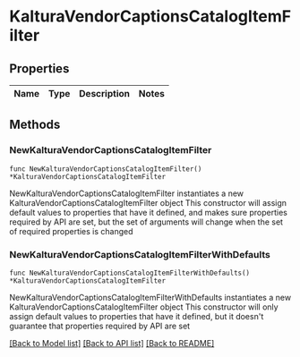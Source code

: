 # KalturaVendorCaptionsCatalogItemFilter

## Properties

Name | Type | Description | Notes
------------ | ------------- | ------------- | -------------

## Methods

### NewKalturaVendorCaptionsCatalogItemFilter

`func NewKalturaVendorCaptionsCatalogItemFilter() *KalturaVendorCaptionsCatalogItemFilter`

NewKalturaVendorCaptionsCatalogItemFilter instantiates a new KalturaVendorCaptionsCatalogItemFilter object
This constructor will assign default values to properties that have it defined,
and makes sure properties required by API are set, but the set of arguments
will change when the set of required properties is changed

### NewKalturaVendorCaptionsCatalogItemFilterWithDefaults

`func NewKalturaVendorCaptionsCatalogItemFilterWithDefaults() *KalturaVendorCaptionsCatalogItemFilter`

NewKalturaVendorCaptionsCatalogItemFilterWithDefaults instantiates a new KalturaVendorCaptionsCatalogItemFilter object
This constructor will only assign default values to properties that have it defined,
but it doesn't guarantee that properties required by API are set


[[Back to Model list]](../README.md#documentation-for-models) [[Back to API list]](../README.md#documentation-for-api-endpoints) [[Back to README]](../README.md)


